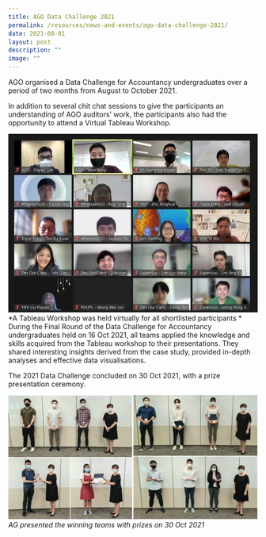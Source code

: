 ```yaml
---
title: AGO Data Challenge 2021
permalink: /resources/news-and-events/ago-data-challenge-2021/
date: 2021-08-01
layout: post
description: ""
image: ""
---
```



AGO organised a Data Challenge for Accountancy undergraduates over a period of two months from August to October 2021.

In addition to several chit chat sessions to give the participants an understanding of AGO auditors’ work, the participants also had the opportunity to attend a Virtual Tableau Workshop. 

![](/images/News%20&%20Events%20Photos/2021/DataChallenge2021.jpeg)
*A Tableau Workshop was held virtually for all shortlisted participants
*
During the Final Round of the Data Challenge for Accountancy undergraduates held on 16 Oct 2021, all teams applied the knowledge and skills acquired from the Tableau workshop to their presentations. They shared interesting insights derived from the case study, provided in-depth analyses and effective data visualisations.

The 2021 Data Challenge concluded on 30 Oct 2021, with a prize presentation ceremony.

![](/images/News%20&%20Events%20Photos/2021/datachallenge2021prize.jpg)
*AG presented the winning teams with prizes on 30 Oct 2021*